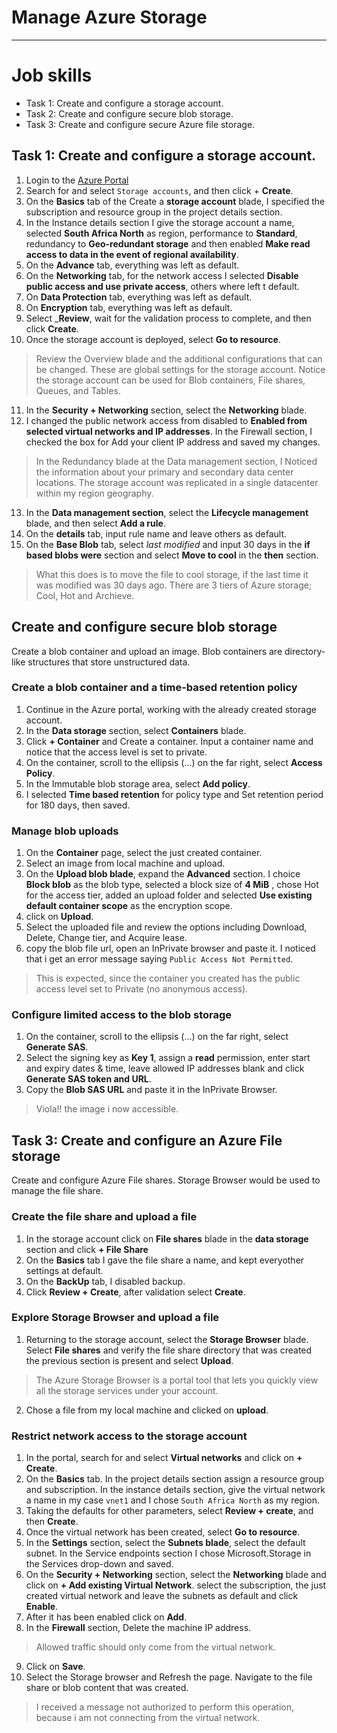 # Manage Azure Storage
---

# Job skills
- Task 1: Create and configure a storage account.
- Task 2: Create and configure secure blob storage.
- Task 3: Create and configure secure Azure file storage.

## Task 1: Create and configure a storage account.
1. Login to the [Azure Portal](https://portal.azure.com/)
2. Search for and select `Storage accounts`, and then click + __Create__.
3. On the __Basics__ tab of the Create a __storage account__ blade, I specified the subscription and resource group in the project details section.
4. In the Instance details section I give the storage account a name, selected __South Africa North__ as region, performance to __Standard__, redundancy to __Geo-redundant storage__ and then enabled __Make read access to data in the event of regional availability__.
5. On the __Advance__ tab, everything was left as default.
6. On the __Networking__ tab, for the network access I selected __Disable public access and use private access__, others where left t default.
7. On __Data Protection__ tab, everything was left as default.
8. On __Encryption__ tab, everything was left as default.
9. Select ___Review__, wait for the validation process to complete, and then click __Create__.
10. Once the storage account is deployed, select __Go to resource__.
> Review the Overview blade and the additional configurations that can be changed. These are global settings for the storage account. Notice the storage account can be used for Blob containers, File shares, Queues, and Tables.
11. In the __Security + Networking__ section, select the __Networking__ blade. 
12. I changed the public network access from disabled to __Enabled from selected virtual networks and IP addresses__. In the Firewall section, I checked the box for Add your client IP address and saved my changes.
> In the Redundancy blade at the Data management section, I Noticed the information about your primary and secondary data center locations. The storage account was replicated in a single datacenter within my region geography.
13. In the __Data management section__, select the __Lifecycle management__ blade, and then select __Add a rule__.
14. On the __details__ tab, input  rule name and leave others as default.
15. On the __Base Blob__ tab, select _last modified_ and input 30 days in the __if based blobs were__ section and select __Move to cool__ in the __then__ section.
> What this does is to move the file to cool storage, if the last time it was modified was 30 days ago. There are 3 tiers of Azure storage; Cool, Hot and Archieve.

## Create and configure secure blob storage
Create a blob container and upload an image. Blob containers are directory-like structures that store unstructured data.

### Create a blob container and a time-based retention policy
1. Continue in the Azure portal, working with the already created storage account.
2. In the __Data storage__ section, select __Containers__ blade.
3. Click __+ Container__ and Create a container. Input a container name and notice that the access level is set to private.
4. On the container, scroll to the ellipsis (…) on the far right, select __Access Policy__.
5. In the Immutable blob storage area, select __Add policy__. 
6. I selected __Time based retention__ for policy type and Set retention period for	180 days, then saved.

### Manage blob uploads
1. On the __Container__ page, select the just created container.
2. Select an image from local machine and upload.
3. On the __Upload blob blade__, expand the __Advanced__ section. I choice __Block blob__ as the blob type, selected a block size of __4 MiB__ , chose Hot for the access tier, added an upload folder and selected __Use existing default container scope__ as  the encryption scope.
4. click on __Upload__.
5. Select the uploaded file and review the options including Download, Delete, Change tier, and Acquire lease.
6. copy the blob file url, open an InPrivate browser and paste it. I noticed that i get an error message saying `Public Access Not Permitted`.
> This is expected, since the container you created has the public access level set to Private (no anonymous access).

### Configure limited access to the blob storage
1.  On the container, scroll to the ellipsis (…) on the far right, select __Generate SAS__.
2. Select the signing key as __Key 1__, assign a __read__ permission, enter start and expiry dates & time, leave allowed IP addresses blank and click __Generate SAS token and URL__.
3. Copy the __Blob SAS URL__ and paste it in the InPrivate Browser.
> Viola!! the image i now accessible.

## Task 3: Create and configure an Azure File storage
Create and configure Azure File shares. Storage Browser would be used to manage the file share.

### Create the file share and upload a file
1. In the storage account click on __File shares__ blade in the __data storage__ section and click __+ File Share__
2. On the __Basics__ tab I gave the file share a name, and kept everyother settings at default.
3. On the __BackUp__ tab, I disabled backup.
4. Click __Review + Create__, after validation select __Create__.

### Explore Storage Browser and upload a file
1. Returning to the storage account, select the __Storage Browser__ blade. Select __File shares__ and verify the file share directory that was created the previous section is present and select __Upload__.
> The Azure Storage Browser is a portal tool that lets you quickly view all the storage services under your account.
2. Chose a file from my local machine and clicked on __upload__.

### Restrict network access to the storage account
1. In the portal, search for and select __Virtual networks__ and click on  __+ Create__. 
2. On the __Basics__ tab. In the project details section assign a resource group and subscription. In the instance details section, give the virtual network a name in my case `vnet1` and I chose `South Africa North` as my region.
3. Taking the defaults for other parameters, select __Review + create__, and then __Create__.
4. Once the virtual network has been created, select __Go to resource__.
5. In the __Settings__ section, select the __Subnets blade__, select the default subnet. In the Service endpoints section I chose Microsoft.Storage in the Services drop-down and saved.
6. On the __Security + Networking__ section, select the __Networking__ blade and click on __+ Add existing Virtual Network__. select the subscription, the just created virtual network and leave the subnets as default and click __Enable__.
7. After it has been enabled click on __Add__.
8. In the __Firewall__ section, Delete the machine IP address. 
> Allowed traffic should only come from the virtual network.
9. Click on __Save__.
10. Select the Storage browser and Refresh the page. Navigate to the file share or blob content that was created.
> I received a message not authorized to perform this operation, because i am not connecting from the virtual network. 
